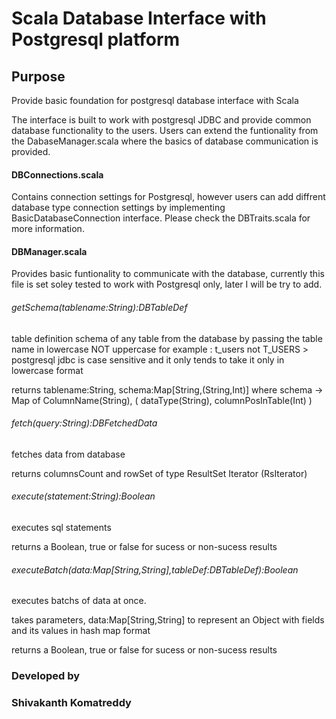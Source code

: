 # Scala Database Interface with Postgresql platform

## Purpose

Provide basic foundation for postgresql database interface with Scala

The interface is built to work with postgresql JDBC and provide common database functionality to the users.
Users can extend the funtionality from the DabaseManager.scala where the basics of database communication is provided.


#### DBConnections.scala

Contains connection settings for Postgresql, however users can add diffrent database type connection settings by implementing 
BasicDatabaseConnection interface. Please check the DBTraits.scala for more information.

#### DBManager.scala

Provides basic funtionality to communicate with the database, currently this file is set soley tested to work with Postgresql only, later I will be try to add.

###### getSchema(tablename:String):DBTableDef
table definition schema of any table from the database by passing the table name in lowercase NOT uppercase
for example : t_users not T_USERS > postgresql jdbc is case sensitive and it only tends to take it only in lowercase format

returns tablename:String, schema:Map[String,(String,Int)]
where schema -> Map of ColumnName(String), ( dataType(String), columnPosInTable(Int) )

###### fetch(query:String):DBFetchedData
fetches data from database

returns columnsCount and rowSet of type ResultSet Iterator (RsIterator)

###### execute(statement:String):Boolean
executes sql statements

returns a Boolean, true or false for sucess or non-sucess results

###### executeBatch(data:Map[String,String],tableDef:DBTableDef):Boolean
executes batchs of data at once. 

takes parameters, data:Map[String,String] to represent an Object with fields and its values in hash map format

returns a Boolean, true or false for sucess or non-sucess results

### Developed by
### Shivakanth Komatreddy

